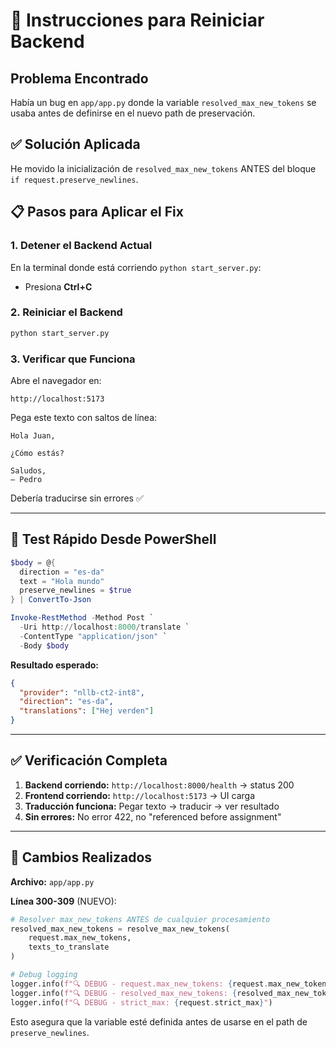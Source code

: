 # 🔧 Instrucciones para Reiniciar Backend

## Problema Encontrado

Había un bug en `app/app.py` donde la variable `resolved_max_new_tokens` se usaba antes de definirse en el nuevo path de preservación.

## ✅ Solución Aplicada

He movido la inicialización de `resolved_max_new_tokens` ANTES del bloque `if request.preserve_newlines`.

## 📋 Pasos para Aplicar el Fix

### 1. Detener el Backend Actual

En la terminal donde está corriendo `python start_server.py`:
- Presiona **Ctrl+C**

### 2. Reiniciar el Backend

```bash
python start_server.py
```

### 3. Verificar que Funciona

Abre el navegador en:
```
http://localhost:5173
```

Pega este texto con saltos de línea:
```
Hola Juan,

¿Cómo estás?

Saludos,
— Pedro
```

Debería traducirse sin errores ✅

---

## 🧪 Test Rápido Desde PowerShell

```powershell
$body = @{
  direction = "es-da"
  text = "Hola mundo"
  preserve_newlines = $true
} | ConvertTo-Json

Invoke-RestMethod -Method Post `
  -Uri http://localhost:8000/translate `
  -ContentType "application/json" `
  -Body $body
```

**Resultado esperado:**
```json
{
  "provider": "nllb-ct2-int8",
  "direction": "es-da",
  "translations": ["Hej verden"]
}
```

---

## ✅ Verificación Completa

1. **Backend corriendo:** `http://localhost:8000/health` → status 200
2. **Frontend corriendo:** `http://localhost:5173` → UI carga
3. **Traducción funciona:** Pegar texto → traducir → ver resultado
4. **Sin errores:** No error 422, no "referenced before assignment"

---

## 📄 Cambios Realizados

**Archivo:** `app/app.py`

**Línea 300-309** (NUEVO):
```python
# Resolver max_new_tokens ANTES de cualquier procesamiento
resolved_max_new_tokens = resolve_max_new_tokens(
    request.max_new_tokens, 
    texts_to_translate
)

# Debug logging
logger.info(f"🔍 DEBUG - request.max_new_tokens: {request.max_new_tokens}")
logger.info(f"🔍 DEBUG - resolved_max_new_tokens: {resolved_max_new_tokens}")
logger.info(f"🔍 DEBUG - strict_max: {request.strict_max}")
```

Esto asegura que la variable esté definida antes de usarse en el path de `preserve_newlines`.

